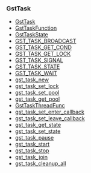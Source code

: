 ### GstTask

* [GstTask]()
* [GstTaskFunction]()
* [GstTaskState]()
* [GST_TASK_BROADCAST]()
* [GST_TASK_GET_COND]()
* [GST_TASK_GET_LOCK]()
* [GST_TASK_SIGNAL]()
* [GST_TASK_STATE]()
* [GST_TASK_WAIT]()
* [gst_task_new]()
* [gst_task_set_lock]()
* [gst_task_set_pool]()
* [gst_task_get_pool]()
* [GstTaskThreadFunc]()
* [gst_task_set_enter_callback]()
* [gst_task_set_leave_callback]()
* [gst_task_get_state]()
* [gst_task_set_state]()
* [gst_task_pause]()
* [gst_task_start]()
* [gst_task_stop]()
* [gst_task_join]()
* [gst_task_cleanup_all]()
